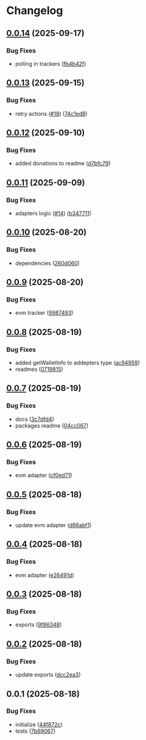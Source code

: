 # Changelog

## [0.0.14](https://github.com/TuwaIO/pulsar-core/compare/pulsar-evm-v0.0.13...pulsar-evm-v0.0.14) (2025-09-17)


### Bug Fixes

* polling in trackers ([fb4b42f](https://github.com/TuwaIO/pulsar-core/commit/fb4b42f0fdb97ca12ba5ad3ea3dc3ca302de30ff))

## [0.0.13](https://github.com/TuwaIO/pulsar-core/compare/pulsar-evm-v0.0.12...pulsar-evm-v0.0.13) (2025-09-15)


### Bug Fixes

* retry actions ([#19](https://github.com/TuwaIO/pulsar-core/issues/19)) ([74c1ed8](https://github.com/TuwaIO/pulsar-core/commit/74c1ed8a6bc1c9548951bb05b389d70abbacb840))

## [0.0.12](https://github.com/TuwaIO/pulsar-core/compare/pulsar-evm-v0.0.11...pulsar-evm-v0.0.12) (2025-09-10)


### Bug Fixes

* added donations to readme ([d7bfc79](https://github.com/TuwaIO/pulsar-core/commit/d7bfc79fb0d918c5af2e46224278a2ad9c64ea26))

## [0.0.11](https://github.com/TuwaIO/pulsar-core/compare/pulsar-evm-v0.0.10...pulsar-evm-v0.0.11) (2025-09-09)


### Bug Fixes

* adapters logic ([#14](https://github.com/TuwaIO/pulsar-core/issues/14)) ([b347711](https://github.com/TuwaIO/pulsar-core/commit/b3477117e051ceadaa75a119427c5ec9acecaeb6))

## [0.0.10](https://github.com/TuwaIO/pulsar-core/compare/pulsar-evm-v0.0.9...pulsar-evm-v0.0.10) (2025-08-20)

### Bug Fixes

- dependencies ([260d060](https://github.com/TuwaIO/pulsar-core/commit/260d060ad239abfaa028989391737d2e7877287f))

## [0.0.9](https://github.com/TuwaIO/pulsar-core/compare/pulsar-evm-v0.0.8...pulsar-evm-v0.0.9) (2025-08-20)

### Bug Fixes

- evm tracker ([9987493](https://github.com/TuwaIO/pulsar-core/commit/99874937fcf664d5a16aa50c9721130852910931))

## [0.0.8](https://github.com/TuwaIO/pulsar-core/compare/pulsar-evm-v0.0.7...pulsar-evm-v0.0.8) (2025-08-19)

### Bug Fixes

- added getWalletInfo to addepters type ([ac94959](https://github.com/TuwaIO/pulsar-core/commit/ac9495923e01fe0a5b726d977924d7e55dc2aa45))
- readmes ([0719815](https://github.com/TuwaIO/pulsar-core/commit/07198153161fb7ab8490c2e80caac344eea77477))

## [0.0.7](https://github.com/TuwaIO/pulsar-core/compare/pulsar-evm-v0.0.6...pulsar-evm-v0.0.7) (2025-08-19)

### Bug Fixes

- docs ([3c7dfd4](https://github.com/TuwaIO/pulsar-core/commit/3c7dfd4bb35a5c5bf0b6bdf4d64b37f2ab5357a0))
- packages readme ([04cc067](https://github.com/TuwaIO/pulsar-core/commit/04cc0678f80f210bbd245c5f9669c34dd5c2dc13))

## [0.0.6](https://github.com/TuwaIO/pulsar-core/compare/pulsar-evm-v0.0.5...pulsar-evm-v0.0.6) (2025-08-19)

### Bug Fixes

- evm adapter ([cf0ed71](https://github.com/TuwaIO/pulsar-core/commit/cf0ed71b29cff23c3181c67184b1de19a06c09d7))

## [0.0.5](https://github.com/TuwaIO/pulsar-core/compare/pulsar-evm-v0.0.4...pulsar-evm-v0.0.5) (2025-08-18)

### Bug Fixes

- update evm adapter ([d86abf1](https://github.com/TuwaIO/pulsar-core/commit/d86abf14599dcb8b42a46e770c0020136d47d4ba))

## [0.0.4](https://github.com/TuwaIO/pulsar-core/compare/pulsar-evm-v0.0.3...pulsar-evm-v0.0.4) (2025-08-18)

### Bug Fixes

- evm adapter ([e26491d](https://github.com/TuwaIO/pulsar-core/commit/e26491d42feb86aa4eee3c7f723e3fb1e5765f9d))

## [0.0.3](https://github.com/TuwaIO/pulsar-core/compare/pulsar-evm-v0.0.2...pulsar-evm-v0.0.3) (2025-08-18)

### Bug Fixes

- exports ([9f86348](https://github.com/TuwaIO/pulsar-core/commit/9f863483edd42b9484a1bf389ecb232a7c500e6c))

## [0.0.2](https://github.com/TuwaIO/pulsar-core/compare/pulsar-evm-v0.0.1...pulsar-evm-v0.0.2) (2025-08-18)

### Bug Fixes

- update exports ([dcc2ea3](https://github.com/TuwaIO/pulsar-core/commit/dcc2ea3ecaa637b548479a59979d7eeda8bbbe90))

## 0.0.1 (2025-08-18)

### Bug Fixes

- initialize ([44f872c](https://github.com/TuwaIO/pulsar-core/commit/44f872c8f9b5fcd7d79be45723669fe08a279bbb))
- tests ([7b69067](https://github.com/TuwaIO/pulsar-core/commit/7b6906782951fd4d04264219ee29d69cf04f952f))
